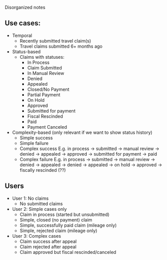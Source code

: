 Disorganized notes

## Use cases:
- Temporal
  - Recently submitted travel claim(s)
  - Travel claims submitted 6+ months ago
- Status-based
  - Claims with statuses:
    - In Process
    - Claim Submitted
    - In Manual Review
    - Denied
    - Appealed
    - Closed/No Payment
    - Partial Payment
    - On Hold
    - Approved
    - Submitted for payment
    - Fiscal Rescinded
    - Paid
    - Payment Canceled
- Complexity-based (only relevant if we want to show status history)
  - Simple success
  - Simple failure
  - Complex success
    E.g. in process -> submitted -> manual review -> denied -> appealed -> approved -> submitted for payment -> paid
  - Complex failure
    E.g. in process -> submitted -> manual review -> denied -> appealed -> denied -> appealed -> on hold -> approved → fiscally rescinded (??)


## Users
- User 1: No claims
  - No submitted claims
- User 2: Simple cases only
  - Claim in process (started but unsubmitted)
  - Simple, closed (no payment) claim
  - Simple, successfully paid claim (mileage only)
  - Simple, rejected claim (mileage only)
- User 3: Complex cases
  - Claim success after appeal
  - Claim rejected after appeal
  - Claim approved but fiscal rescinded/canceled

